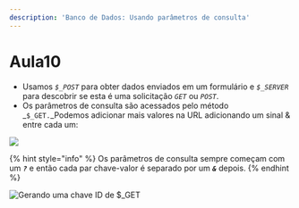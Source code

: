 ```yaml
---
description: 'Banco de Dados: Usando parâmetros de consulta'
---
```


# Aula10

* Usamos _`$_POST`_ para obter dados enviados em um formulário e _`$_SERVER`_ para descobrir se esta é uma solicitação _`GET`_ ou _`POST`_.
* Os parâmetros de consulta são acessados pelo método _`$_GET.`_Podemos adicionar mais valores na URL adicionando um sinal & entre cada um:

![](../.gitbook/assets/exmplo\_GET.png)

{% hint style="info" %}
Os parâmetros de consulta sempre começam com um _**`?`**_ e então cada par chave-valor é separado por um _**`&`**_ depois.
{% endhint %}

![Gerando uma chave ID de $\_GET](../.gitbook/assets/obtendoID\_GET.png)
